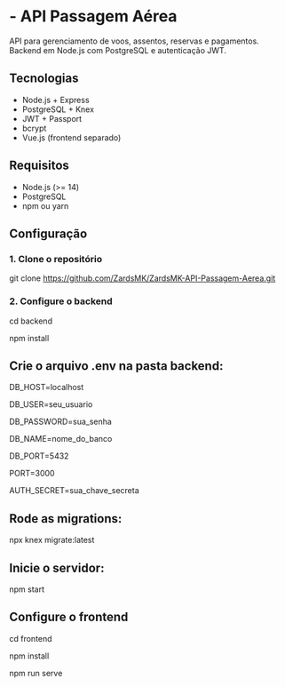 # - API Passagem Aérea

API para gerenciamento de voos, assentos, reservas e pagamentos.  
Backend em Node.js com PostgreSQL e autenticação JWT.

## Tecnologias
- Node.js + Express
- PostgreSQL + Knex
- JWT + Passport
- bcrypt
- Vue.js (frontend separado)

## Requisitos
- Node.js (>= 14)
- PostgreSQL
- npm ou yarn

## Configuração

### 1. Clone o repositório

git clone https://github.com/ZardsMK/ZardsMK-API-Passagem-Aerea.git

### 2. Configure o backend

cd backend

npm install

## Crie o arquivo .env na pasta backend:

DB_HOST=localhost

DB_USER=seu_usuario

DB_PASSWORD=sua_senha

DB_NAME=nome_do_banco

DB_PORT=5432

PORT=3000

AUTH_SECRET=sua_chave_secreta

## Rode as migrations:

npx knex migrate:latest

## Inicie o servidor:

npm start

## Configure o frontend

cd frontend

npm install

npm run serve
